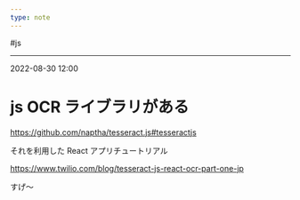 ```yaml
---
type: note
---
```


#js 

---
2022-08-30  12:00

# js  OCR ライブラリがある

https://github.com/naptha/tesseract.js#tesseractjs

それを利用した React アプリチュートリアル

https://www.twilio.com/blog/tesseract-js-react-ocr-part-one-jp

すげ〜
